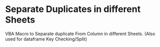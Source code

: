 # Separate Duplicates in different Sheets
VBA Macro to Separate duplicate From Column in different Sheets. (Also used for dataframe Key Checking/Split)
